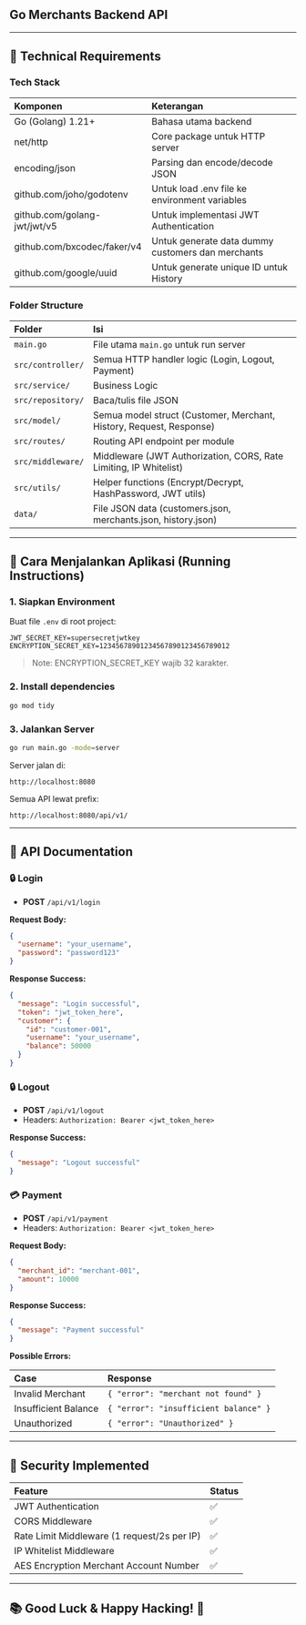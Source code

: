 ## Go Merchants Backend API

---

## 📌 Technical Requirements

### Tech Stack

| Komponen                     | Keterangan                                        |
| :--------------------------- | :------------------------------------------------ |
| Go (Golang) 1.21+            | Bahasa utama backend                              |
| net/http                     | Core package untuk HTTP server                    |
| encoding/json                | Parsing dan encode/decode JSON                    |
| github.com/joho/godotenv     | Untuk load .env file ke environment variables     |
| github.com/golang-jwt/jwt/v5 | Untuk implementasi JWT Authentication             |
| github.com/bxcodec/faker/v4  | Untuk generate data dummy customers dan merchants |
| github.com/google/uuid       | Untuk generate unique ID untuk History            |

### Folder Structure

| Folder            | Isi                                                                 |
| :---------------- | :------------------------------------------------------------------ |
| `main.go`         | File utama `main.go` untuk run server                               |
| `src/controller/` | Semua HTTP handler logic (Login, Logout, Payment)                   |
| `src/service/`    | Business Logic                                                      |
| `src/repository/` | Baca/tulis file JSON                                                |
| `src/model/`      | Semua model struct (Customer, Merchant, History, Request, Response) |
| `src/routes/`     | Routing API endpoint per module                                     |
| `src/middleware/` | Middleware (JWT Authorization, CORS, Rate Limiting, IP Whitelist)   |
| `src/utils/`      | Helper functions (Encrypt/Decrypt, HashPassword, JWT utils)         |
| `data/`           | File JSON data (customers.json, merchants.json, history.json)       |

---

## 📌 Cara Menjalankan Aplikasi (Running Instructions)

### 1. Siapkan Environment

Buat file `.env` di root project:

```env
JWT_SECRET_KEY=supersecretjwtkey
ENCRYPTION_SECRET_KEY=12345678901234567890123456789012
```

> Note: ENCRYPTION_SECRET_KEY wajib 32 karakter.

### 2. Install dependencies

```bash
go mod tidy
```

### 3. Jalankan Server

```bash
go run main.go -mode=server
```

Server jalan di:

```
http://localhost:8080
```

Semua API lewat prefix:

```
http://localhost:8080/api/v1/
```

---

## 📌 API Documentation

### 🔒 Login

- **POST** `/api/v1/login`

**Request Body:**

```json
{
  "username": "your_username",
  "password": "password123"
}
```

**Response Success:**

```json
{
  "message": "Login successful",
  "token": "jwt_token_here",
  "customer": {
    "id": "customer-001",
    "username": "your_username",
    "balance": 50000
  }
}
```

### 🔒 Logout

- **POST** `/api/v1/logout`
- Headers: `Authorization: Bearer <jwt_token_here>`

**Response Success:**

```json
{
  "message": "Logout successful"
}
```

### 💳 Payment

- **POST** `/api/v1/payment`
- Headers: `Authorization: Bearer <jwt_token_here>`

**Request Body:**

```json
{
  "merchant_id": "merchant-001",
  "amount": 10000
}
```

**Response Success:**

```json
{
  "message": "Payment successful"
}
```

**Possible Errors:**

| Case                 | Response                              |
| :------------------- | :------------------------------------ |
| Invalid Merchant     | `{ "error": "merchant not found" }`   |
| Insufficient Balance | `{ "error": "insufficient balance" }` |
| Unauthorized         | `{ "error": "Unauthorized" }`         |


---

## 🚀 Security Implemented

| Feature                                     | Status |
| :------------------------------------------ | :----- |
| JWT Authentication                          | ✅     |
| CORS Middleware                             | ✅     |
| Rate Limit Middleware (1 request/2s per IP) | ✅     |
| IP Whitelist Middleware                     | ✅     |
| AES Encryption Merchant Account Number      | ✅     |

---

## 📚 Good Luck & Happy Hacking! 🚀
